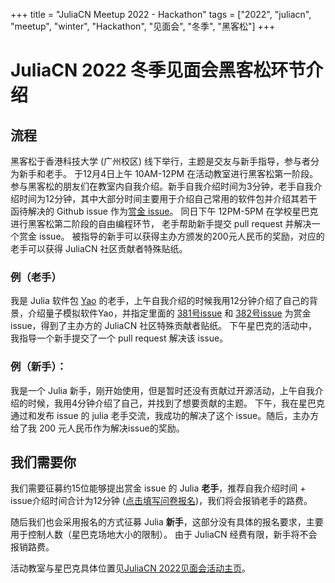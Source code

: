+++
title = "JuliaCN Meetup 2022 - Hackathon"
tags = ["2022", "juliacn", "meetup", "winter", "Hackathon", "见面会", "冬季", "黑客松"]
+++

# JuliaCN 2022 冬季见面会黑客松环节介绍

## 流程
黑客松于香港科技大学 (广州校区) 线下举行，主题是交友与新手指导，参与者分为新手和老手。
于12月4日上午 10AM-12PM 在活动教室进行黑客松第一阶段。
参与黑客松的朋友们在教室内自我介绍。新手自我介绍时间为3分钟，老手自我介绍时间为12分钟，其中大部分时间主要用于介绍自己常用的软件包并介绍其若干函待解决的 Github issue 作为[赏金 issue](https://github.com/JuliaCN/meetup-website/issues/1)。
同日下午 12PM-5PM 在学校星巴克进行黑客松第二阶段的自由编程环节，
老手帮助新手提交 pull request 并解决一个赏金 issue。
被指导的新手可以获得主办方颁发的200元人民币的奖励，对应的老手可以获得 JuliaCN 社区贡献者特殊贴纸。

### 例（老手）
我是 Julia 软件包 [Yao](https://github.com/QuantumBFS/Yao.jl) 的老手，上午自我介绍的时候我用12分钟介绍了自己的背景，介绍量子模拟软件Yao，并指定里面的 [381号issue](https://github.com/QuantumBFS/Yao.jl/issues/381) 和 [382号issue](https://github.com/QuantumBFS/Yao.jl/issues/382) 为赏金issue，得到了主办方的 JuliaCN 社区特殊贡献者贴纸。
下午星巴克的活动中，我指导一个新手提交了一个 pull request 解决该 issue。

### 例（新手）：
我是一个 Julia 新手，刚开始使用，但是暂时还没有贡献过开源活动，上午自我介绍的时候，我用4分钟介绍了自己，并找到了想要贡献的主题。
下午，我在星巴克通过和发布 issue 的 julia 老手交流，我成功的解决了这个 issue。随后，主办方给了我 200 元人民币作为解决issue的奖励。

## 我们需要你
我们需要征募约15位能够提出赏金 issue 的 Julia **老手**，推荐自我介绍时间 + issue介绍时间合计为12分钟 ([点击填写问卷报名](https://jinshuju.net/f/JXewGD))，我们将会报销老手的路费。

随后我们也会采用报名的方式征募 Julia **新手**，这部分没有具体的报名要求，主要用于控制人数（星巴克场地大小的限制）。
由于 JuliaCN 经费有限，新手将不会报销路费。

活动教室与星巴克具体位置见[JuliaCN 2022见面会活动主页](/2022)。
